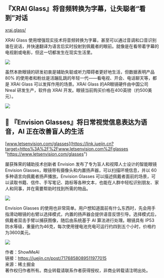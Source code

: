 ## 『XRAI Glass』将音频转换为字幕，让失聪者“看到”对话

[xrai.glass/](https://link.juejin.cn?target=https%3A%2F%2Fxrai.glass%2F "https://xrai.glass/")

XRAI Glass 使用增强现实技术将音频转换为字幕，甚至可以通过音调和口音识别谁在说话，并快速翻译为语言后实时投射到佩戴者的眼前。就像是在看带着字幕的电视剧或电影，但这一切都发生在现实生活里。

![](https://p3-juejin.byteimg.com/tos-cn-i-k3u1fbpfcp/21cf274ec483420d97eb74ad31b576b0~tplv-k3u1fbpfcp-zoom-in-crop-mark:4536:0:0:0.awebp)

虽然本款眼镜的研发初衷是辅助失聪或听力障碍者更好地生活，但数据表明产品 80% 的使用者和粉丝是活蹦乱跳的年轻一代——看电视、开会、电话聊天等，都是 XRAI Glass 可以发挥作用的场景。XRAI Glass 的AR眼镜硬件由中国公司 Nreal 研发生产，软件由 XRAI 开发。眼镜当前购买价格在400英镑（约500美元）。

![](https://p3-juejin.byteimg.com/tos-cn-i-k3u1fbpfcp/943ee1f8c6e64f11abdee9a53eb0c7d9~tplv-k3u1fbpfcp-zoom-in-crop-mark:4536:0:0:0.awebp)

## 🎡 『Envision Glasses』将日常视觉信息表达为语音，AI 正在改善盲人的生活

[www.letsenvision.com/glasses](https://link.juejin.cn?target=https%3A%2F%2Fwww.letsenvision.com%2Fglasses "https://www.letsenvision.com/glasses")

屡获殊荣的辅助技术创新者 Envision 发布了专为盲人和视障人士设计的智能眼镜 Envision Glasses，眼镜带有摄像头和内置扬声器，可以扫描环境信息，并以 60 多种语言向佩戴者扬声播放。Envision Glasses 可以描述佩戴者面前的场景，可以读取书籍、信件、手写笔记、路标等各种文本，也能在人群中轻松识别朋友、家人和同事，并在需要帮助时找到所需的物品。

![](https://p3-juejin.byteimg.com/tos-cn-i-k3u1fbpfcp/781d08141f32459fa3f0a02a3d90db66~tplv-k3u1fbpfcp-zoom-in-crop-mark:4536:0:0:0.awebp)

Envision Glasses 的使用也非常简单。用户想知道面前有什么东西时，先会用手指滑动眼镜的右臂以选择模式，内置的扬声器会提供语音反馈引导。选择模式后，佩戴者双击手臂以捕获图像，随后由系统基于 AI 算法进行处理。眼镜具有 IP53 防水等级，重量约为46克，每次使用锂电池充电可运行约四到五个小时，价格约为3600美元。

![](https://p3-juejin.byteimg.com/tos-cn-i-k3u1fbpfcp/98fc36d6965447e382ea382200853735~tplv-k3u1fbpfcp-zoom-in-crop-mark:4536:0:0:0.awebp)

  

作者：ShowMeAI  
链接：https://juejin.cn/post/7176858089511977015  
来源：稀土掘金  
著作权归作者所有。商业转载请联系作者获得授权，非商业转载请注明出处。